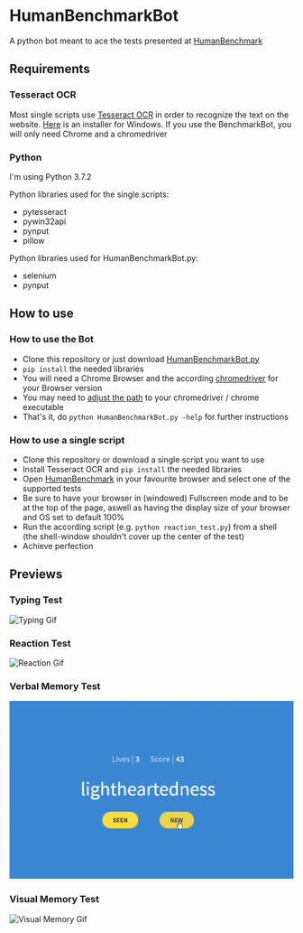 # HumanBenchmarkBot

A python bot meant to ace the tests presented at [HumanBenchmark](https://www.humanbenchmark.com/)

## Requirements

### Tesseract OCR
Most single scripts use [Tesseract OCR](https://github.com/tesseract-ocr/tesseract) in order to recognize the text on the website. [Here](https://digi.bib.uni-mannheim.de/tesseract/tesseract-ocr-w64-setup-v4.1.0-bibtag19.exe) is an installer for Windows.
If you use the BenchmarkBot, you will only need Chrome and a chromedriver

### Python
I'm using Python 3.7.2

Python libraries used for the single scripts:
* pytesseract
* pywin32api
* pynput
* pillow

Python libraries used for HumanBenchmarkBot.py:
* selenium
* pynput

## How to use

### How to use the Bot
* Clone this repository or just download [HumanBenchmarkBot.py](https://github.com/AlEscher/HumanBenchmarkBot/blob/master/HumanBenchmarkBot.py)
* `pip install` the needed libraries
* You will need a Chrome Browser and the according [chromedriver](https://sites.google.com/a/chromium.org/chromedriver/) for your Browser version
* You may need to [adjust the path](https://github.com/AlEscher/HumanBenchmarkBot/blob/master/HumanBenchmarkBot.py#L145) to your chromedriver / chrome executable
* That's it, do `python HumanBenchmarkBot.py -help` for further instructions

### How to use a single script
* Clone this repository or download a single script you want to use
* Install Tesseract OCR and `pip install` the needed libraries
* Open [HumanBenchmark](https://www.humanbenchmark.com/) in your favourite browser and select one of the supported tests
* Be sure to have your browser in (windowed) Fullscreen mode and to be at the top of the page, aswell as having the display size of your browser and OS set to default 100%
* Run the according script (e.g. `python reaction_test.py`) from a shell (the shell-window shouldn't cover up the center of the test)
* Achieve perfection

## Previews

### Typing Test
![Typing Gif](https://github.com/AlEscher/HumanBenchmarkBot/blob/master/Previews/typing.gif)
### Reaction Test
![Reaction Gif](https://github.com/AlEscher/HumanBenchmarkBot/blob/master/Previews/reaction_test.gif)
### Verbal Memory Test
![Verbal Memory Gif](https://github.com/AlEscher/HumanBenchmarkBot/blob/master/Previews/verbal_memory.gif)
### Visual Memory Test
![Visual Memory Gif](https://github.com/AlEscher/HumanBenchmarkBot/blob/master/Previews/visual_memory.gif)

